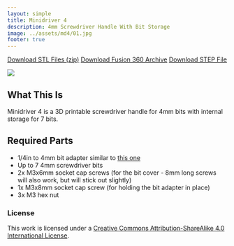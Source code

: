 ```yaml
---
layout: simple
title: Minidriver 4
description: 4mm Screwdriver Handle With Bit Storage 
image: ../assets/md4/01.jpg
footer: true
---
```


<a href="../assets/md4/MD4 STLs.zip" class="button">Download STL Files (zip)</a>
<a href="../assets/md4/
Minidriver 4 v130 Final 2019-07.f3d" class="button">Download Fusion 360 Archive</a>
<a href="../assets/md4/
Minidriver 4 v130 Final 2019-07.step" class="button">Download STEP File</a>

![](../assets/md4/01.jpg)

## What This Is
Minidriver 4 is a 3D printable screwdriver handle for 4mm bits with internal storage for 7 bits.

## Required Parts
* 1/4in to 4mm bit adapter similar to [this one](https://www.amazon.com/Wiha-75802-Insert-System-Adaptor/dp/B00XIPRG4M/)
* Up to 7 4mm screwdriver bits
* 2x M3x6mm socket cap screws (for the bit cover - 8mm long screws will also work, but will stick out slightly)
* 1x M3x8mm socket cap screw (for holding the bit adapter in place)
* 3x M3 hex nut

### License
This work is licensed under a [Creative Commons Attribution-ShareAlike 4.0 International License](http://creativecommons.org/licenses/by-sa/4.0/).
